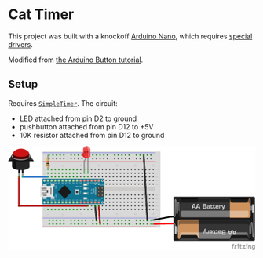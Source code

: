 # Cat Timer

This project was built with a knockoff [Arduino Nano](http://www.amazon.com/gp/product/B00UACD13Q), which requires [special drivers](http://kiguino.moos.io/2014/12/31/how-to-use-arduino-nano-mini-pro-with-CH340G-on-mac-osx-yosemite.html).

Modified from [the Arduino Button tutorial](http://www.arduino.cc/en/Tutorial/Button).

## Setup

Requires [`SimpleTimer`](http://playground.arduino.cc/Code/SimpleTimer). The circuit:

* LED attached from pin D2 to ground
* pushbutton attached from pin D12 to +5V
* 10K resistor attached from pin D12 to ground

![schematic](schematic.png)
